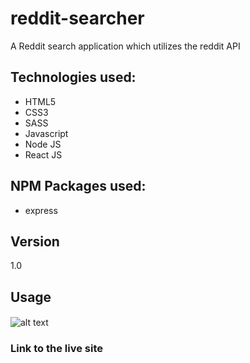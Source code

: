 
# reddit-searcher

A Reddit search application which utilizes the reddit API


## Technologies used:

- HTML5
- CSS3
- SASS
- Javascript
- Node JS
- React JS

## NPM Packages used:

- express



## Version

1.0


## Usage

####
![alt text](screenshots/1.png "Scrape Articles")


### Link to the live site
